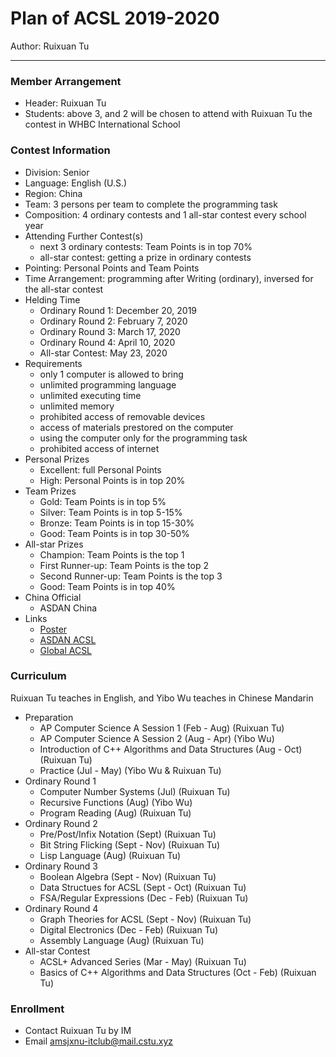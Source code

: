# Plan of ACSL 2019-2020

Author: Ruixuan Tu

---

### Member Arrangement
- Header: Ruixuan Tu
- Students: above 3, and 2 will be chosen to attend with Ruixuan Tu the contest in WHBC International School

### Contest Information
- Division: Senior
- Language: English (U.S.)
- Region: China
- Team: 3 persons per team to complete the programming task
- Composition: 4 ordinary contests and 1 all-star contest every school year
- Attending Further Contest(s)
  - next 3 ordinary contests: Team Points is in top 70%
  - all-star contest: getting a prize in ordinary contests
- Pointing: Personal Points and Team Points
- Time Arrangement: programming after Writing (ordinary), inversed for the all-star contest
- Helding Time
  - Ordinary Round 1: December 20, 2019
  - Ordinary Round 2: February 7, 2020
  - Ordinary Round 3: March 17, 2020
  - Ordinary Round 4: April 10, 2020
  - All-star Contest: May 23, 2020
- Requirements
  - only 1 computer is allowed to bring
  - unlimited programming language
  - unlimited executing time
  - unlimited memory
  - prohibited access of removable devices
  - access of materials prestored on the computer
  - using the computer only for the programming task
  - prohibited access of internet
- Personal Prizes
  - Excellent: full Personal Points
  - High: Personal Points is in top 20%
- Team Prizes
  - Gold: Team Points is in top 5%
  - Silver: Team Points is in top 5-15%
  - Bronze: Team Points is in top 15-30%
  - Good: Team Points is in top 30-50%
- All-star Prizes
  - Champion: Team Points is the top 1
  - First Runner-up: Team Points is the top 2
  - Second Runner-up: Team Points is the top 3
  - Good: Team Points is in top 40%
- China Official
  - ASDAN China
- Links
  - [Poster](https://www.acsl.org/19-20/new-flyer_19_20.pdf)
  - [ASDAN ACSL](http://www.seedasdan.org/acsl/)
  - [Global ACSL](https://www.acsl.org/index.html)

### Curriculum

Ruixuan Tu teaches in English, and Yibo Wu teaches in Chinese Mandarin

- Preparation
  - AP Computer Science A Session 1 (Feb - Aug) (Ruixuan Tu)
  - AP Computer Science A Session 2 (Aug - Apr) (Yibo Wu)
  - Introduction of C++ Algorithms and Data Structures (Aug - Oct) (Ruixuan Tu)
  - Practice (Jul - May) (Yibo Wu & Ruixuan Tu)
- Ordinary Round 1
  - Computer Number Systems (Jul) (Ruixuan Tu)
  - Recursive Functions (Aug) (Yibo Wu)
  - Program Reading (Aug) (Ruixuan Tu)
- Ordinary Round 2
  - Pre/Post/Infix Notation (Sept) (Ruixuan Tu)
  - Bit String Flicking (Sept - Nov) (Ruixuan Tu)
  - Lisp Language (Aug) (Ruixuan Tu)
- Ordinary Round 3
  - Boolean Algebra (Sept - Nov) (Ruixuan Tu)
  - Data Structues for ACSL (Sept - Oct) (Ruixuan Tu)
  - FSA/Regular Expressions (Dec - Feb) (Ruixuan Tu)
- Ordinary Round 4
  - Graph Theories for ACSL (Sept - Nov) (Ruixuan Tu)
  - Digital Electronics (Dec - Feb) (Ruixuan Tu)
  - Assembly Language (Aug) (Ruixuan Tu)
- All-star Contest
  - ACSL+ Advanced Series (Mar - May) (Ruixuan Tu)
  - Basics of C++ Algorithms and Data Structures (Oct - Feb) (Ruixuan Tu)

### Enrollment
- Contact Ruixuan Tu by IM
- Email amsjxnu-itclub@mail.cstu.xyz